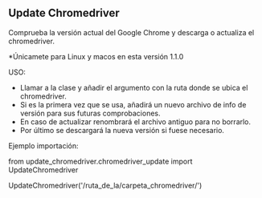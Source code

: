 
## Update Chromedriver

Comprueba la versión actual del Google Chrome y descarga o actualiza el chromedriver.

*Únicamete para Linux y macos en esta versión 1.1.0

USO:
- Llamar a la clase y añadir el argumento con la ruta donde se ubica el chromedriver.
- Si es la primera vez que se usa, añadirá un nuevo archivo de info de versión para sus futuras comprobaciones.
- En caso de actualizar renombrará el archivo antiguo para no borrarlo.
- Por último se descargará la nueva versión si fuese necesario.

Ejemplo importación:

from update_chromedriver.chromedriver_update import UpdateChromedriver

UpdateChromedriver('/ruta_de_la/carpeta_chromedriver/')